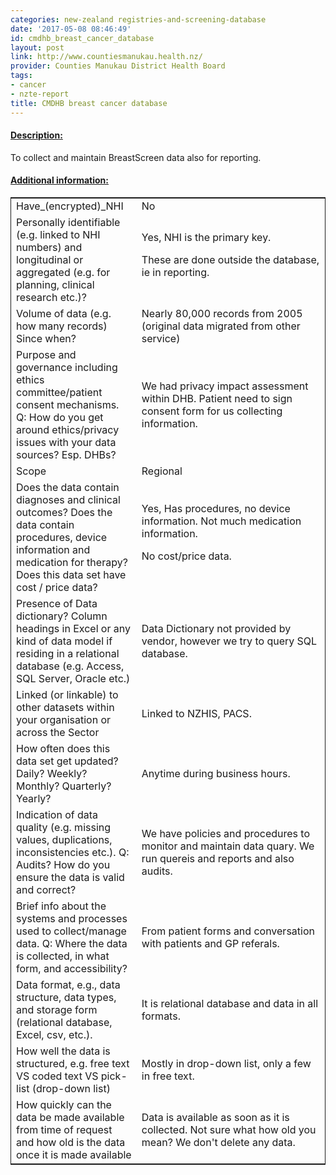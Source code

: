```yaml
---
categories: new-zealand registries-and-screening-database
date: '2017-05-08 08:46:49'
id: cmdhb_breast_cancer_database
layout: post
link: http://www.countiesmanukau.health.nz/
provider: Counties Manukau District Health Board
tags:
- cancer
- nzte-report
title: CMDHB breast cancer database
---
```



 <h4> <u>Description:</u> </h4>
To collect and  maintain BreastScreen data also for reporting.
 <h4> <u>Additional information:</u> </h4>
 <table style="border: 1px solid">
 <tr> <td width="40%">Have_(encrypted)_NHI</td> <td>No</td> </tr>
 <tr> <td width="40%">Personally identifiable (e.g. linked to NHI numbers) and longitudinal or aggregated (e.g. for planning, clinical research etc.)?</td> <td>Yes, NHI is the primary key.

These are done outside the database, ie in reporting.</td> </tr>
 <tr> <td width="40%">Volume of data (e.g. how many records)
Since when?</td> <td>Nearly 80,000 records from 2005 (original data migrated from other service)</td> </tr>
 <tr> <td width="40%">Purpose and governance including ethics committee/patient consent mechanisms. Q: How do you get around ethics/privacy issues with your data sources? Esp. DHBs?</td> <td>We had privacy impact assessment within DHB. Patient need to sign consent form for us collecting information.</td> </tr>
 <tr> <td width="40%">Scope</td> <td>Regional</td> </tr>
 <tr> <td width="40%">Does the data contain diagnoses and clinical outcomes?
Does the data contain procedures, device information and medication for therapy?
Does this data set have cost / price data?</td> <td>Yes,
Has procedures, no device information. Not much medication information.

No cost/price data.</td> </tr>
 <tr> <td width="40%">Presence of Data dictionary? Column headings in Excel or any kind of data model if residing in a relational database (e.g. Access, SQL Server, Oracle etc.) </td> <td>Data Dictionary not provided by vendor, however we try to query SQL database.</td> </tr>
 <tr> <td width="40%">Linked (or linkable) to other datasets within your organisation or across the Sector</td> <td>Linked to NZHIS, PACS.</td> </tr>
 <tr> <td width="40%">How often does this data set get updated? Daily? Weekly? Monthly? Quarterly? Yearly?</td> <td>Anytime during business hours.</td> </tr>
 <tr> <td width="40%">Indication of data quality (e.g. missing values, duplications, inconsistencies etc.). Q: Audits? How do you ensure the data is valid and correct?</td> <td>We have policies and procedures to monitor and maintain data quary. We run quereis and reports and also audits.</td> </tr>
 <tr> <td width="40%">Brief info about the systems and processes used to collect/manage data. Q: Where the data is collected, in what form, and accessibility?</td> <td>From patient forms and conversation with patients and GP referals.</td> </tr>
 <tr> <td width="40%">Data format, e.g., data structure, data types, and storage form (relational database, Excel, csv, etc.).</td> <td>It is relational database and data in all formats.</td> </tr>
 <tr> <td width="40%">How well the data is structured, e.g. free text VS coded text VS pick-list (drop-down list)</td> <td>Mostly in drop-down list, only a few in free text.</td> </tr>
 <tr> <td width="40%">How quickly can the data be made available from time of request and how old is the data once it is made available</td> <td>Data is available as soon as it is collected. Not sure what how old you mean? We don't delete any data.</td> </tr>
 </table>
